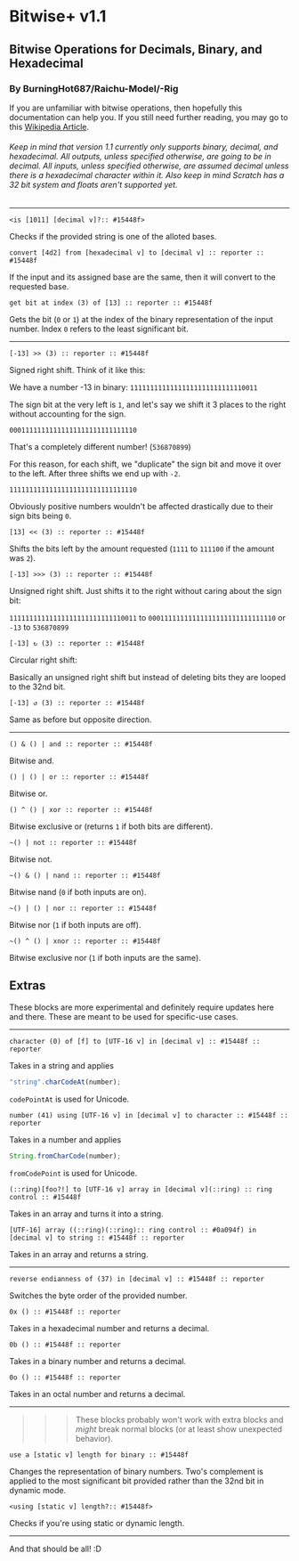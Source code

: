 # Bitwise+ v1.1
## Bitwise Operations for Decimals, Binary, and Hexadecimal
### By BurningHot687/Raichu-Model/-Rig

If you are unfamiliar with bitwise operations, then hopefully this documentation can help you. If you still need further reading, you may go to this [Wikipedia Article](https://en.wikipedia.org/wiki/Bitwise_operation).

###### Keep in mind that version 1.1 currently only supports binary, decimal, and hexadecimal. All outputs, unless specified otherwise, are going to be in decimal. All inputs, unless specified otherwise, are assumed decimal unless there is a hexadecimal character within it. Also keep in mind Scratch has a 32 bit system and floats aren't supported yet.

---

```scratch
<is [1011] [decimal v]?:: #15448f>
```

Checks if the provided string is one of the alloted bases.

```scratch
convert [4d2] from [hexadecimal v] to [decimal v] :: reporter :: #15448f
```

If the input and its assigned base are the same, then it will convert to the requested base.

```scratch
get bit at index (3) of [13] :: reporter :: #15448f
```

Gets the bit (`0` or `1`) at the index of the binary representation of the input number. Index `0` refers to the least significant bit.

---

```scratch
[-13] >> (3) :: reporter :: #15448f
```

Signed right shift. Think of it like this:

We have a number -13 in binary:
`11111111111111111111111111110011`

The sign bit at the very left is `1`, and let's say we shift it 3 places to the right without accounting for the sign.

`00011111111111111111111111111110`

That's a completely different number! (`536870899`)

For this reason, for each shift, we "duplicate" the sign bit and move it over to the left. After three shifts we end up with `-2`.

`11111111111111111111111111111110`

Obviously positive numbers wouldn't be affected drastically due to their sign bits being `0`.

```scratch
[13] << (3) :: reporter :: #15448f
```

Shifts the bits left by the amount requested (`1111` to `111100` if the amount was `2`).

```scratch
[-13] >>> (3) :: reporter :: #15448f
```

Unsigned right shift. Just shifts it to the right without caring about the sign bit:

`11111111111111111111111111110011` to `00011111111111111111111111111110` or `-13` to `536870899`

```scratch
[-13] ↻ (3) :: reporter :: #15448f
```

Circular right shift: 

Basically an unsigned right shift but instead of deleting bits they are looped to the 32nd bit.

```scratch
[-13] ↺ (3) :: reporter :: #15448f
```

Same as before but opposite direction.

---

```scratch
() & () | and :: reporter :: #15448f
```

Bitwise and.

```scratch
() | () | or :: reporter :: #15448f
```

Bitwise or.

```scratch
() ^ () | xor :: reporter :: #15448f
```

Bitwise exclusive or (returns `1` if both bits are different).

```scratch
~() | not :: reporter :: #15448f
```

Bitwise not.

```scratch
~() & () | nand :: reporter :: #15448f
```

Bitwise nand (`0` if both inputs are on).

```scratch
~() | () | nor :: reporter :: #15448f
```

Bitwise nor (`1` if both inputs are off).

```scratch
~() ^ () | xnor :: reporter :: #15448f
```

Bitwise exclusive nor (`1` if both inputs are the same).

## Extras

These blocks are more experimental and definitely require updates here and there. These are meant to be used for specific-use cases.

---

```scratch
character (0) of [f] to [UTF-16 v] in [decimal v] :: #15448f :: reporter
```

Takes in a string and applies
```javascript
"string".charCodeAt(number);
```

`codePointAt` is used for Unicode.

```scratch
number (41) using [UTF-16 v] in [decimal v] to character :: #15448f :: reporter
```

Takes in a number and applies
```javascript
String.fromCharCode(number);
```

`fromCodePoint` is used for Unicode.

```scratch
(::ring)[foo?!] to [UTF-16 v] array in [decimal v](::ring) :: ring control :: #15448f
```

Takes in an array and turns it into a string.

```scratch
[UTF-16] array ((::ring)(::ring):: ring control :: #0a094f) in [decimal v] to string :: #15448f :: reporter
```

Takes in an array and returns a string.

---

```scratch
reverse endianness of (37) in [decimal v] :: #15448f :: reporter
```

Switches the byte order of the provided number.

```scratch
0x () :: #15448f :: reporter
```

Takes in a hexadecimal number and returns a decimal.

```scratch
0b () :: #15448f :: reporter
```

Takes in a binary number and returns a decimal.

```scratch
0o () :: #15448f :: reporter
```

Takes in an octal number and returns a decimal.

---

>>> These blocks probably won't work with extra blocks and *might* break normal blocks (or at least show unexpected behavior).

```scratch
use a [static v] length for binary :: #15448f
```

Changes the representation of binary numbers. Two's complement is applied to the most significant bit provided rather than the 32nd bit in dynamic mode.

```scratch
<using [static v] length?:: #15448f>
```

Checks if you're using static or dynamic length.

---

And that should be all! :D
